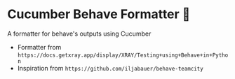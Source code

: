 # Cucumber Behave Formatter 🥒
A formatter for behave's outputs using Cucumber

* Formatter from `https://docs.getxray.app/display/XRAY/Testing+using+Behave+in+Python`
* Inspiration from `https://github.com/iljabauer/behave-teamcity`
